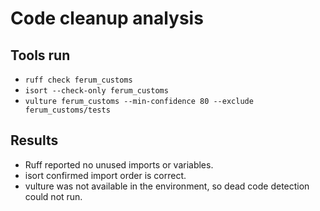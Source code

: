 # Code cleanup analysis

## Tools run
- `ruff check ferum_customs`
- `isort --check-only ferum_customs`
- `vulture ferum_customs --min-confidence 80 --exclude ferum_customs/tests`

## Results
- Ruff reported no unused imports or variables.
- isort confirmed import order is correct.
- vulture was not available in the environment, so dead code detection could not run.
